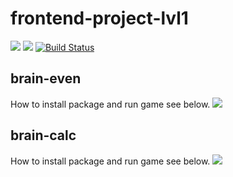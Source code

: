 # frontend-project-lvl1
<a href="https://codeclimate.com/github/Andrey-Nechaev/frontend-project-lvl1/maintainability"><img src="https://api.codeclimate.com/v1/badges/661c90e6044be823661b/maintainability" /></a>
<a href="https://codeclimate.com/github/Andrey-Nechaev/frontend-project-lvl1/test_coverage"><img src="https://api.codeclimate.com/v1/badges/661c90e6044be823661b/test_coverage" /></a>
[![Build Status](https://travis-ci.org/Andrey-Nechaev/frontend-project-lvl1.svg?branch=master)](https://travis-ci.org/Andrey-Nechaev/frontend-project-lvl1)

<h2>brain-even</h2>
How to install package and run game see below.
<a href="https://asciinema.org/a/LvPJc5OU3VdYRGjWvxfXeZyTf" target="_blank"><img src="https://asciinema.org/a/LvPJc5OU3VdYRGjWvxfXeZyTf.svg" /></a>

<h2>brain-calc</h2>
How to install package and run game see below.
<a href="https://asciinema.org/a/4hj10HqIZh0RWbtA0zer7wjjl?t=12" target="_blank"><img src="https://asciinema.org/a/4hj10HqIZh0RWbtA0zer7wjjl.svg" /></a>
